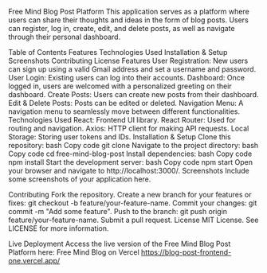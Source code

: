 
Free Mind Blog Post Platform
This application serves as a platform where users can share their thoughts and ideas in the form of blog posts. Users can register, log in, create, edit, and delete posts, as well as navigate through their personal dashboard.

Table of Contents
Features
Technologies Used
Installation & Setup
Screenshots
Contributing
License
Features
User Registration: New users can sign up using a valid Gmail address and set a username and password.
User Login: Existing users can log into their accounts.
Dashboard: Once logged in, users are welcomed with a personalized greeting on their dashboard.
Create Posts: Users can create new posts from their dashboard.
Edit & Delete Posts: Posts can be edited or deleted.
Navigation Menu: A navigation menu to seamlessly move between different functionalities.
Technologies Used
React: Frontend UI library.
React Router: Used for routing and navigation.
Axios: HTTP client for making API requests.
Local Storage: Storing user tokens and IDs.
Installation & Setup
Clone this repository:
bash
Copy code
git clone <repository-url>
Navigate to the project directory:
bash
Copy code
cd free-mind-blog-post
Install dependencies:
bash
Copy code
npm install
Start the development server:
bash
Copy code
npm start
Open your browser and navigate to http://localhost:3000/.
Screenshots
Include some screenshots of your application here.

Contributing
Fork the repository.
Create a new branch for your features or fixes: git checkout -b feature/your-feature-name.
Commit your changes: git commit -m "Add some feature".
Push to the branch: git push origin feature/your-feature-name.
Submit a pull request.
License
MIT License. See LICENSE for more information.

Live Deployment
Access the live version of the Free Mind Blog Post Platform here: Free Mind Blog on Vercel
https://blog-post-frontend-one.vercel.app/
